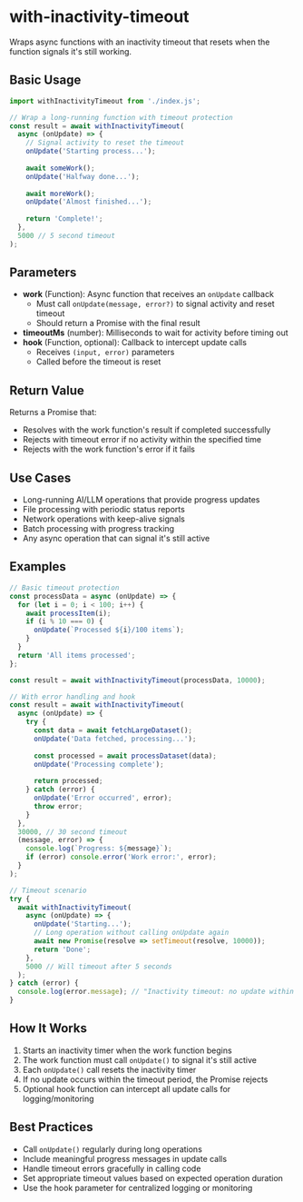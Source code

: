 # with-inactivity-timeout

Wraps async functions with an inactivity timeout that resets when the function signals it's still working.

## Basic Usage

```javascript
import withInactivityTimeout from './index.js';

// Wrap a long-running function with timeout protection
const result = await withInactivityTimeout(
  async (onUpdate) => {
    // Signal activity to reset the timeout
    onUpdate('Starting process...');
    
    await someWork();
    onUpdate('Halfway done...');
    
    await moreWork();
    onUpdate('Almost finished...');
    
    return 'Complete!';
  },
  5000 // 5 second timeout
);
```

## Parameters

- **work** (Function): Async function that receives an `onUpdate` callback
  - Must call `onUpdate(message, error?)` to signal activity and reset timeout
  - Should return a Promise with the final result
- **timeoutMs** (number): Milliseconds to wait for activity before timing out
- **hook** (Function, optional): Callback to intercept update calls
  - Receives `(input, error)` parameters
  - Called before the timeout is reset

## Return Value

Returns a Promise that:
- Resolves with the work function's result if completed successfully
- Rejects with timeout error if no activity within the specified time
- Rejects with the work function's error if it fails

## Use Cases

- Long-running AI/LLM operations that provide progress updates
- File processing with periodic status reports
- Network operations with keep-alive signals
- Batch processing with progress tracking
- Any async operation that can signal it's still active

## Examples

```javascript
// Basic timeout protection
const processData = async (onUpdate) => {
  for (let i = 0; i < 100; i++) {
    await processItem(i);
    if (i % 10 === 0) {
      onUpdate(`Processed ${i}/100 items`);
    }
  }
  return 'All items processed';
};

const result = await withInactivityTimeout(processData, 10000);

// With error handling and hook
const result = await withInactivityTimeout(
  async (onUpdate) => {
    try {
      const data = await fetchLargeDataset();
      onUpdate('Data fetched, processing...');
      
      const processed = await processDataset(data);
      onUpdate('Processing complete');
      
      return processed;
    } catch (error) {
      onUpdate('Error occurred', error);
      throw error;
    }
  },
  30000, // 30 second timeout
  (message, error) => {
    console.log(`Progress: ${message}`);
    if (error) console.error('Work error:', error);
  }
);

// Timeout scenario
try {
  await withInactivityTimeout(
    async (onUpdate) => {
      onUpdate('Starting...');
      // Long operation without calling onUpdate again
      await new Promise(resolve => setTimeout(resolve, 10000));
      return 'Done';
    },
    5000 // Will timeout after 5 seconds
  );
} catch (error) {
  console.log(error.message); // "Inactivity timeout: no update within 5000ms"
}
```

## How It Works

1. Starts an inactivity timer when the work function begins
2. The work function must call `onUpdate()` to signal it's still active
3. Each `onUpdate()` call resets the inactivity timer
4. If no update occurs within the timeout period, the Promise rejects
5. Optional hook function can intercept all update calls for logging/monitoring

## Best Practices

- Call `onUpdate()` regularly during long operations
- Include meaningful progress messages in update calls
- Handle timeout errors gracefully in calling code
- Set appropriate timeout values based on expected operation duration
- Use the hook parameter for centralized logging or monitoring 